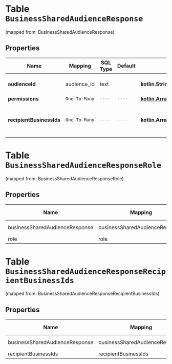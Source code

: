 
# Table `BusinessSharedAudienceResponse`
(mapped from: BusinessSharedAudienceResponse)

## Properties
Name | Mapping | SQL Type | Default | Type | Description | Notes
---- | ------- | -------- | ------- | ---- | ----------- | -----
**audienceId** | audience_id | text |  | **kotlin.String** | Audience ID that was shared |  [optional]
**permissions** | `One-To-Many` | `----` | `----`  | [**kotlin.Array&lt;Role&gt;**](Role.md) |  |  [optional]
**recipientBusinessIds** | `One-To-Many` | `----` | `----`  | **kotlin.Array&lt;kotlin.String&gt;** | Business IDs that received the audience |  [optional]



# **Table `BusinessSharedAudienceResponseRole`**
(mapped from: BusinessSharedAudienceResponseRole)

## Properties
Name | Mapping | SQL Type | Default | Type | Description | Notes
---- | ------- | -------- | ------- | ---- | ----------- | -----
businessSharedAudienceResponse | businessSharedAudienceResponse | long | | kotlin.Long | Primary Key | *one*
role | role | long | | kotlin.Long | Foreign Key | *many*



# **Table `BusinessSharedAudienceResponseRecipientBusinessIds`**
(mapped from: BusinessSharedAudienceResponseRecipientBusinessIds)

## Properties
Name | Mapping | SQL Type | Default | Type | Description | Notes
---- | ------- | -------- | ------- | ---- | ----------- | -----
businessSharedAudienceResponse | businessSharedAudienceResponse | long | | kotlin.Long | Primary Key | *one*
recipientBusinessIds | recipientBusinessIds | text | | kotlin.String | Foreign Key | *many*



